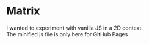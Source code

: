 # Matrix
I wanted to experiment with vanilla JS in a 2D context. <br/>
The minified js file is only here for GitHub Pages 
